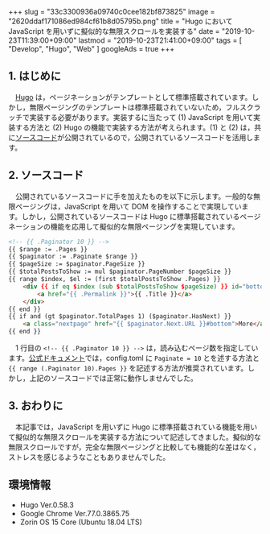+++
slug = "33c3300936a09740c0cee182bf873825"
image = "2620ddaf171086ed984cf61b8d05795b.png"
title = "Hugo において JavaScript を用いずに擬似的な無限スクロールを実装する"
date = "2019-10-23T11:39:00+09:00"
lastmod = "2019-10-23T21:41:00+09:00"
tags = [ "Develop", "Hugo", "Web" ]
googleAds = true
+++

## 1. はじめに

　[Hugo](https://gohugo.io/) は，ページネーションがテンプレートとして標準搭載されています。しかし，無限ページングのテンプレートは標準搭載されていないため，フルスクラッチで実装する必要があります。実装するに当たって (1) JavaScript を用いて実装する方法と (2) Hugo の機能で実装する方法が考えられます。(1) と (2) は，共に[ソースコード](https://mikeroibu.com/post/hugo-infinite-scrolling/)が公開されているので，公開されているソースコードを活用します。

## 2. ソースコード

　公開されているソースコードに手を加えたものを以下に示します。一般的な無限ページングは，JavaScript を用いて DOM を操作することで実現しています。しかし，公開されているソースコードは Hugo に標準搭載されているページネーションの機能を応用して擬似的な無限ページングを実現しています。

```HTML
<!-- {{ .Paginator 10 }} -->
{{ $range := .Pages }}
{{ $paginator := .Paginate $range }}
{{ $pageSize := $paginator.PageSize }}
{{ $totalPostsToShow := mul $paginator.PageNumber $pageSize }}
{{ range $index, $el := (first $totalPostsToShow .Pages) }}
	<div {{ if eq $index (sub $totalPostsToShow $pageSize) }} id="bottom" {{ end }}>
		<a href="{{ .Permalink }}">{{ .Title }}</a>
	</div>
{{ end }}
{{ if and (gt $paginator.TotalPages 1) ($paginator.HasNext) }}
	<a class="nextpage" href="{{ $paginator.Next.URL }}#bottom">More</a>
{{ end }}
```

　1 行目の `<!-- {{ .Paginator 10 }} -->` は，読み込むページ数を指定しています。[公式ドキュメント](https://gohugo.io/templates/pagination/)では，config.toml に `Paginate = 10` とを述する方法と `{{ range (.Paginator 10).Pages }}` を記述する方法が推奨されています。しかし，上記のソースコードでは正常に動作しませんでした。

## 3. おわりに

　本記事では，JavaScript を用いずに Hugo に標準搭載されている機能を用いて擬似的な無限スクロールを実装する方法について記述してきました。擬似的な無限スクロールですが，完全な無限ページングと比較しても機能的な差はなく，ストレスを感じるようなこともありませんでした。

## 環境情報

 * Hugo Ver.0.58.3
 * Google Chrome Ver.77.0.3865.75
 * Zorin OS 15 Core (Ubuntu 18.04 LTS)